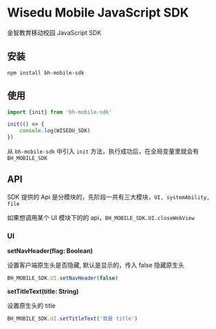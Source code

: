 # Wisedu Mobile JavaScript SDK

金智教育移动校园 JavaScript SDK

## 安装

```
npm install bh-mobile-sdk
```

## 使用

```javascript
import {init} from 'bh-mobile-sdk'

init(() => {
    console.log(WISEDU_SDK)
})
```

从 `bh-mobile-sdk` 中引入 `init` 方法，执行成功后，在全局变量里就会有 `BH_MOBILE_SDK`

## API

SDK 提供的 Api 是分模块的，先阶段一共有三大模块，`UI, systemAbility, file`

如果想调用某个 UI 模块下的的 api，`BH_MOBILE_SDK.UI.closeWebView`

### UI

**setNavHeader(flag: Boolean)**

设置客户端原生头是否隐藏, 默认是显示的，传入 false 隐藏原生头

```javascript
BH_MOBILE_SDK.UI.setNavHeader(false)
```

**setTitleText(title: String)**

设置原生头的 title

```javascript
BH_MOBILE_SDK.UI.setTitleText('我是 title')
```



